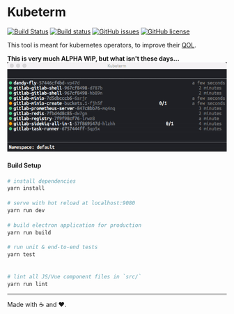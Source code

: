 # Kubeterm
[![Build Status](https://travis-ci.org/marvinosswald/kubeterm.svg?branch=master)](https://travis-ci.org/marvinosswald/kubeterm)
[![Build status](https://ci.appveyor.com/api/projects/status/43foiumsd3sy32h3?svg=true)](https://ci.appveyor.com/project/marvinosswald/kubeterm-lpyvh)
[![GitHub issues](https://img.shields.io/github/issues/marvinosswald/kubeterm.svg)](https://github.com/marvinosswald/kubeterm/issues)
[![GitHub license](https://img.shields.io/github/license/marvinosswald/kubeterm.svg)](https://github.com/marvinosswald/kubeterm/blob/master/LICENSE)




This tool is meant for kubernetes operators, to improve their [QOL](https://en.wikipedia.org/wiki/Quality_of_life).

**This is very much ALPHA WIP, but what isn't these days...**
![](kubeterm_demo.gif)


#### Build Setup

``` bash
# install dependencies
yarn install

# serve with hot reload at localhost:9080
yarn run dev

# build electron application for production
yarn run build

# run unit & end-to-end tests
yarn test


# lint all JS/Vue component files in `src/`
yarn run lint

```

---

Made with ☕️ and ❤️.
